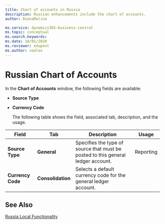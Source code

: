```yaml
---
title: Chart of accounts in Russia
description: Russian enhancements include the chart of accounts.
author: DianaMalina

ms.service: dynamics365-business-central
ms.topic: conceptual
ms.search.keywords:
ms.date: 10/01/2020
ms.reviewer: edupont
ms.author: soalex
---
```


# Russian Chart of Accounts

In the **Chart of Accounts** window, the following fields are available: 

- **Source Type**

- **Currency Code**

  The following table shows the field, associated tab, description, and the usage.

| Field             | Tab               | Description            | Usage    |
| ----------------- | ----------------- | ---------------------- |--------- |
| **Source Type**   | **General**       | Specifies the type of source that must be posted to this general ledger account. | Reporting |
| **Currency Code** | **Consolidation** | Selects a default currency code for the general ledger account. |           |

## See Also

[Russia Local Functionality](russia-local-functionality.md)  
